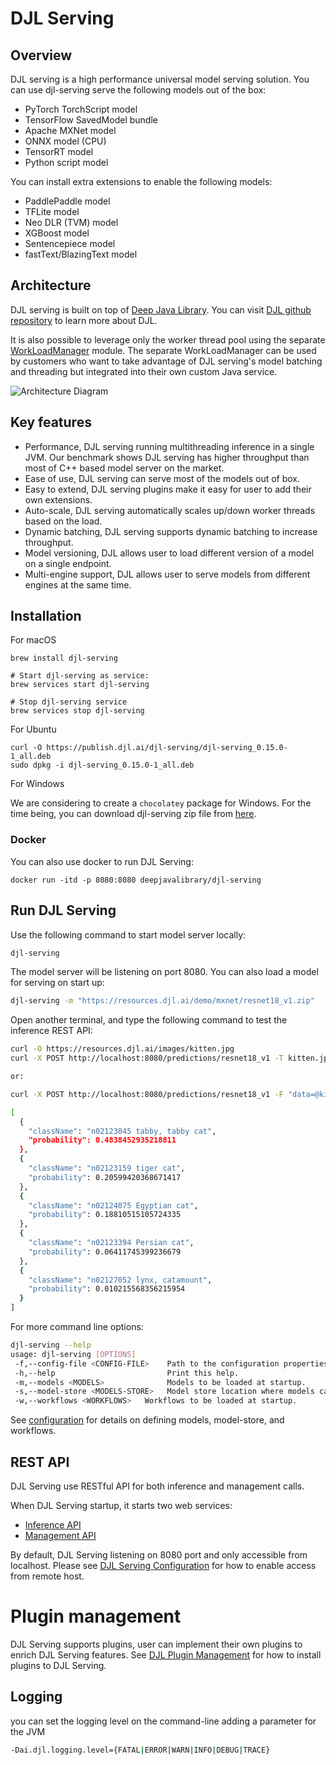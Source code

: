 # DJL Serving

## Overview

DJL serving is a high performance universal model serving solution. You can use djl-serving serve the
following models out of the box:

- PyTorch TorchScript model
- TensorFlow SavedModel bundle
- Apache MXNet model
- ONNX model (CPU)
- TensorRT model
- Python script model

You can install extra extensions to enable the following models:

- PaddlePaddle model
- TFLite model
- Neo DLR (TVM) model
- XGBoost model
- Sentencepiece model
- fastText/BlazingText model

## Architecture

DJL serving is built on top of [Deep Java Library](https://djl.ai). You can visit
[DJL github repository](https://github.com/deepjavalibrary/djl) to learn more about DJL. 

It is also possible to leverage only the worker thread pool using the separate [WorkLoadManager](wlm) module.
The separate WorkLoadManager can be used by customers who want to take advantage of DJL serving's model batching
and threading but integrated into their own custom Java service.

![Architecture Diagram](https://resources.djl.ai/images/djl-serving/architecture.png)

## Key features

- Performance, DJL serving running multithreading inference in a single JVM. Our benchmark shows
DJL serving has higher throughput than most of C++ based model server on the market.
- Ease of use, DJL serving can serve most of the models out of box.
- Easy to extend, DJL serving plugins make it easy for user to add their own extensions.
- Auto-scale, DJL serving automatically scales up/down worker threads based on the load.
- Dynamic batching, DJL serving supports dynamic batching to increase throughput.
- Model versioning, DJL allows user to load different version of a model on a single endpoint.
- Multi-engine support, DJL allows user to serve models from different engines at the same time.

## Installation

For macOS

```
brew install djl-serving

# Start djl-serving as service:
brew services start djl-serving

# Stop djl-serving service
brew services stop djl-serving
```

For Ubuntu

```
curl -O https://publish.djl.ai/djl-serving/djl-serving_0.15.0-1_all.deb
sudo dpkg -i djl-serving_0.15.0-1_all.deb
```

For Windows

We are considering to create a `chocolatey` package for Windows. For the time being, you can 
download djl-serving zip file from [here](https://publish.djl.ai/djl-serving/serving-0.15.0.zip).

### Docker

You can also use docker to run DJL Serving:

```
docker run -itd -p 8080:8080 deepjavalibrary/djl-serving
```

## Run DJL Serving

Use the following command to start model server locally:

```sh
djl-serving
```

The model server will be listening on port 8080. You can also load a model for serving on start up:

```sh
djl-serving -m "https://resources.djl.ai/demo/mxnet/resnet18_v1.zip"
```

Open another terminal, and type the following command to test the inference REST API:

```sh
curl -O https://resources.djl.ai/images/kitten.jpg
curl -X POST http://localhost:8080/predictions/resnet18_v1 -T kitten.jpg

or:

curl -X POST http://localhost:8080/predictions/resnet18_v1 -F "data=@kitten.jpg"

[
  {
    "className": "n02123045 tabby, tabby cat",
    "probability": 0.4838452935218811
  },
  {
    "className": "n02123159 tiger cat",
    "probability": 0.20599420368671417
  },
  {
    "className": "n02124075 Egyptian cat",
    "probability": 0.18810515105724335
  },
  {
    "className": "n02123394 Persian cat",
    "probability": 0.06411745399236679
  },
  {
    "className": "n02127052 lynx, catamount",
    "probability": 0.010215568356215954
  }
]
```

For more command line options:

```sh
djl-serving --help
usage: djl-serving [OPTIONS]
 -f,--config-file <CONFIG-FILE>    Path to the configuration properties file.
 -h,--help                         Print this help.
 -m,--models <MODELS>              Models to be loaded at startup.
 -s,--model-store <MODELS-STORE>   Model store location where models can be loaded.
 -w,--workflows <WORKFLOWS>   Workflows to be loaded at startup.
```

See [configuration](serving/docs/configuration.md) for details on defining models, model-store, and workflows.

## REST API

DJL Serving use RESTful API for both inference and management calls.

When DJL Serving startup, it starts two web services:
* [Inference API](serving/docs/inference_api.md)
* [Management API](serving/docs/management_api.md)

By default, DJL Serving listening on 8080 port and only accessible from localhost.
Please see [DJL Serving Configuration](serving/docs/configuration.md) for how to enable access from remote host.

# Plugin management

DJL Serving supports plugins, user can implement their own plugins to enrich DJL Serving features.
See [DJL Plugin Management](serving/docs/plugin_management.md) for how to install plugins to DJL Serving.

## Logging
you can set the logging level on the command-line adding a parameter for the JVM

```sh
-Dai.djl.logging.level={FATAL|ERROR|WARN|INFO|DEBUG|TRACE}
```
